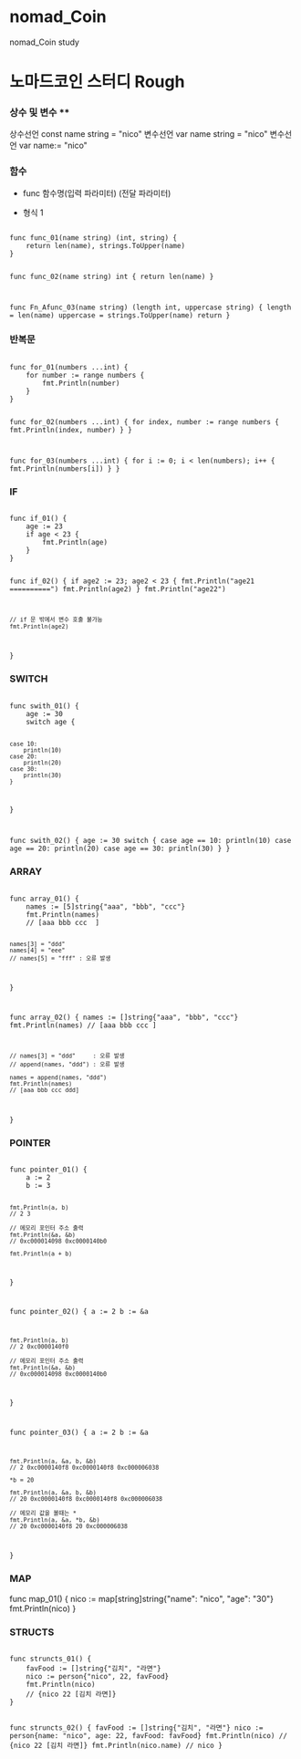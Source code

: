 # nomad_Coin
nomad_Coin study

#   노마드코인 스터디 Rough

### 상수 및 변수 ** 
상수선언 const name string = "nico"
변수선언 var name string = "nico"
변수선언 var name:= "nico"


### 함수

* func 함수명(입력 파라미터) (전달 파라미터)
 
* 형식 1
<code>
func func_01(name string) (int, string) {
    return len(name), strings.ToUpper(name)
}
 
func func_02(name string) int {
    return len(name)
}

func Fn_Afunc_03(name string) (length int, uppercase string) {
    length = len(name)
    uppercase = strings.ToUpper(name)
    return
}
</code>

### 반복문
<code>
func for_01(numbers ...int) {
	for number := range numbers {
		fmt.Println(number)
	}
}
 
func for_02(numbers ...int) {
	for index, number := range numbers {
		fmt.Println(index, number)
	}
}
 
func for_03(numbers ...int) {
	for i := 0; i < len(numbers); i++ {
		fmt.Println(numbers[i])
	}
}
</code>

### IF
<code>
func if_01() {
	age := 23
	if age < 23 {
		fmt.Println(age)
	}
}
  
func if_02() {
	if age2 := 23; age2 < 23 {
		fmt.Println("age21 ==========")
		fmt.Println(age2)
	}
	fmt.Println("age22")
    
    // if 문 밖에서 변수 호출 불가능
	fmt.Println(age2)
}
</code>

### SWITCH
<code>
func swith_01() {
	age := 30
	switch age {

	case 10:
		println(10)
	case 20:
		println(20)
	case 30:
		println(30)
	}
}

func swith_02() {
	age := 30
	switch {
	case age == 10:
		println(10)
	case age == 20:
		println(20)
	case age == 30:
		println(30)
	}
}
</code>

### ARRAY
<code>
func array_01() {
	names := [5]string{"aaa", "bbb", "ccc"}
	fmt.Println(names)
	// [aaa bbb ccc  ]

	names[3] = "ddd"
	names[4] = "eee"
	// names[5] = "fff" : 오류 발생
	
}

func array_02() {
	names := []string{"aaa", "bbb", "ccc"}
	fmt.Println(names)
	// [aaa bbb ccc  ]
	
	// names[3] = "ddd"     : 오류 발생
	// append(names, "ddd") : 오류 발생

	names = append(names, "ddd")
	fmt.Println(names)
	// [aaa bbb ccc ddd]
}
</code>

### POINTER
<code>
func pointer_01() {
	a := 2
	b := 3

	fmt.Println(a, b)
	// 2 3

	// 메모리 포인터 주소 출력
	fmt.Println(&a, &b)
	// 0xc000014098 0xc0000140b0

	fmt.Println(a + b)
}

func pointer_02() {
	a := 2
	b := &a

	fmt.Println(a, b)
	// 2 0xc0000140f0

	// 메모리 포인터 주소 출력
	fmt.Println(&a, &b)
	// 0xc000014098 0xc0000140b0
}

func pointer_03() {
	a := 2
	b := &a

	fmt.Println(a, &a, b, &b)
	// 2 0xc0000140f8 0xc0000140f8 0xc000006038

	*b = 20

	fmt.Println(a, &a, b, &b)
	// 20 0xc0000140f8 0xc0000140f8 0xc000006038
	
    // 메모리 값을 볼때는 *
	fmt.Println(a, &a, *b, &b)
	// 20 0xc0000140f8 20 0xc000006038
}
</code>

### MAP
</code>
func map_01() {
	nico := map[string]string{"name": "nico", "age": "30"}
	fmt.Println(nico)
}
</code>

### STRUCTS
<code>
func struncts_01() {
	favFood := []string{"김치", "라면"}
	nico := person{"nico", 22, favFood}
	fmt.Println(nico)
	// {nico 22 [김치 라면]}
}

func struncts_02() {
	favFood := []string{"김치", "라면"}
	nico := person{name: "nico", age: 22, favFood: favFood}
	fmt.Println(nico)
	// {nico 22 [김치 라면]}
	fmt.Println(nico.name)
	// nico
}
</code>
